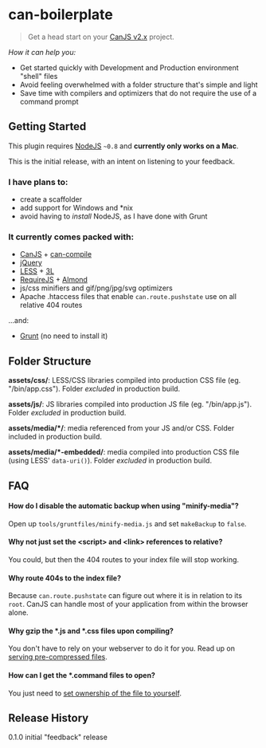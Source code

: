 # can-boilerplate

> Get a head start on your [CanJS v2.x](https://github.com/bitovi/canjs/) project.

_How it can help you:_
* Get started quickly with Development and Production environment "shell" files
* Avoid feeling overwhelmed with a folder structure that's simple and light
* Save time with compilers and optimizers that do not require the use of a command prompt


## Getting Started

This plugin requires [NodeJS](http://nodejs.org/) `~0.8` and **currently only works on a Mac**.

This is the initial release, with an intent on listening to your feedback.

### I have plans to:
* create a scaffolder
* add support for Windows and \*nix
* avoid having to _install_ NodeJS, as I have done with Grunt

### It currently comes packed with:
* [CanJS](http://canjs.com/) + [can-compile](https://github.com/daffl/can-compile)
* [jQuery](http://jquery.com/)
* [LESS](http://lesscss.org/) + [3L](http://mateuszkocz.github.io/3l/)
* [RequireJS](http://requirejs.org/) + [Almond](https://github.com/jrburke/almond)
* js/css minifiers and gif/png/jpg/svg optimizers
* Apache .htaccess files that enable `can.route.pushstate` use on all relative 404 routes

...and:
* [Grunt](http://gruntjs.com/) (no need to install it)


## Folder Structure
**assets/css/**: LESS/CSS libraries compiled into production CSS file (eg. "/bin/app.css"). Folder _excluded_ in production build.

**assets/js/**: JS libraries compiled into production JS file (eg. "/bin/app.js"). Folder _excluded_ in production build.

**assets/media/*/**: media referenced from your JS and/or CSS. Folder included in production build.

**assets/media/*-embedded/**: media compiled into production CSS file (using LESS' `data-uri()`). Folder _excluded_ in production build.


## FAQ
#### How do I disable the automatic backup when using "minify-media"?
Open up `tools/gruntfiles/minify-media.js` and set `makeBackup` to `false`.

#### Why not just set the \<script> and \<link> references to relative?
You could, but then the 404 routes to your index file will stop working.

#### Why route 404s to the index file?
Because `can.route.pushstate` can figure out where it is in relation to its `root`. CanJS can handle most of your application from within the browser alone.

#### Why gzip the *.js and *.css files upon compiling?
You don't have to rely on your webserver to do it for you. Read up on [serving pre-compressed files](http://blog.alien109.com/2009/03/17/gzip-your-javascript/).

#### How can I get the *.command files to open?
You just need to [set ownership of the file to yourself](https://discussions.apple.com/message/16030281#16030281).


## Release History
0.1.0 initial "feedback" release
